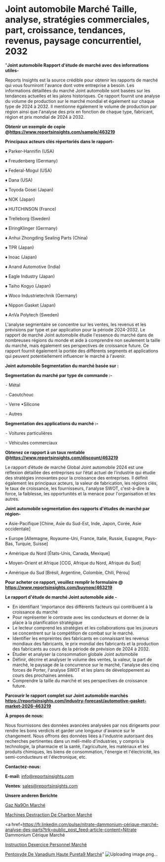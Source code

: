 # Joint automobile Marché Taille, analyse, stratégies commerciales, part, croissance, tendances, revenus, paysage concurrentiel, 2032

"<strong>Joint automobile Rapport d'étude de marché avec des informations utiles-</strong>

Reports Insights est la source crédible pour obtenir les rapports de marché qui vous fourniront l'avance dont votre entreprise a besoin. Les informations détaillées du marché Joint automobile sont basées sur les tendances actuelles et les jalons historiques. Ce rapport fournit une analyse du volume de production sur le marché mondial et également sur chaque type de 2024 à 2032. Il mentionne également le volume de production par région ainsi que l'analyse des prix en fonction de chaque type, fabricant, région et prix mondial de 2024 à 2032.

<strong><b>Obtenir un exemple de copie @</b></strong><a href=https://www.reportsinsights.com/sample/463219><strong><b>https://www.reportsinsights.com/sample/463219</b></strong></a>

<b>Principaux acteurs clés répertoriés dans le rapport-</b>

<b> </b>♦ Parker-Hannifin (USA)

♦ Freudenberg (Germany)

♦ Federal-Mogul (USA)

♦ Dana (USA)

♦ Toyoda Gosei (Japan)

♦ NOK (Japan)

♦ HUTCHINSON (France)

♦ Trelleborg (Sweden)

♦ ElringKlinger (Germany)

♦ Anhui Zhongding Sealing Parts (China)

♦ TPR (Japan)

♦ Inoac (Japan)

♦ Anand Automotive (India)

♦ Eagle Industry (Japan)

♦ Taiho Kogyo (Japan)

♦ Woco Industrietechnik (Germany)

♦ Nippon Gasket (Japan)

♦ AnVa Polytech (Sweden)

L'analyse segmentaire se concentre sur les ventes, les revenus et les prévisions par type et par application pour la période 2024-2032. Le rapport de marché Joint automobile étudie l'essence du marché dans de nombreuses régions du monde et aide à comprendre non seulement la taille du marché, mais également ses perspectives de croissance future. Ce rapport fournit également la portée des différents segments et applications qui peuvent potentiellement influencer le marché à l'avenir.

<strong>Joint automobile Segmentation du marché basée sur :</strong>

<strong>Segmentation du marché par type de commande :-</strong>

⁃ Métal

⁃ Caoutchouc

⁃ Verre
•Silicone

⁃ Autres

<strong>Segmentation des applications du marché :-</strong>

⁃ Voitures particulières

⁃ Véhicules commerciaux

<strong><b>Obtenez ce rapport à un taux rentable @</b></strong><a href=https://www.reportsinsights.com/discount/463219><strong><b>https://www.reportsinsights.com/discount/463219</b></strong></a>

Le rapport d’étude de marché Global Joint automobile 2024 est une réflexion détaillée des entreprises sur l’état actuel de l’industrie qui étudie des stratégies innovantes pour la croissance des entreprises. Il définit également les principaux acteurs, la valeur de fabrication, les régions clés, le taux de croissance, les fournisseurs, l'analyse SWOT, c'est-à-dire la force, la faiblesse, les opportunités et la menace pour l'organisation et les autres.

<strong>Joint automobile segmentation des rapports d'études de marché par région-</strong>

• Asie-Pacifique [Chine, Asie du Sud-Est, Inde, Japon, Corée, Asie occidentale]

• Europe [Allemagne, Royaume-Uni, France, Italie, Russie, Espagne, Pays-Bas, Turquie, Suisse]

• Amérique du Nord [États-Unis, Canada, Mexique]

• Moyen-Orient et Afrique [CCG, Afrique du Nord, Afrique du Sud]

• Amérique du Sud [Brésil, Argentine, Colombie, Chili, Pérou]

<strong>Pour acheter ce rapport, veuillez remplir le formulaire @   <a href=https://www.reportsinsights.com/buynow/463219>https://www.reportsinsights.com/buynow/463219</a></strong>

<strong>Le rapport d'étude de marché Joint automobile aide -</strong>
<ul>
  <li>En identifiant 'importance des différents facteurs qui contribuent à la croissance du marché</li>
  <li>Pour représenter le contraste avec les conducteurs et donner de la place à la planification stratégique</li>
  <li>Le lecteur comprend les stratégies et les collaborations que les joueurs se concentrent sur la compétition de combat sur le marché.</li>
  <li>Identifier les empreintes des fabricants en connaissant les revenus mondiaux des fabricants, le prix mondial des fabricants et la production des fabricants au cours de la période de prévision de 2024 à 2032.</li>
  <li>Étudier et analyser la consommation globale Joint automobile</li>
  <li>Définir, décrire et analyser le volume des ventes, la valeur, la part de marché, le paysage de la concurrence sur le marché, l'analyse des cinq forces de Porter, l'analyse SWOT et les plans de développement au cours des prochaines années.</li>
  <li>Comprendre la taille du marché et ses perspectives de croissance future.</li>
</ul>

<strong>Parcourir le rapport complet sur Joint automobile marchés <a href=https://reportsinsights.com/industry-forecast/automotive-gasket-market-2026-463219>https://reportsinsights.com/industry-forecast/automotive-gasket-market-2026-463219</a></strong>

<strong>À propos de nous:</strong>

Nous fournissons des données avancées analysées par nos dirigeants pour rendre les bons verdicts et garder une longueur d'avance sur le changement. Nous offrons des données liées à l'industrie autorisant des recherches pertinentes dans un méli-mélo d'industries, y compris la technologie, la pharmacie et la santé, l'agriculture, les matériaux et les produits chimiques, les biens de consommation, l'énergie et l'électricité, les semi-conducteurs et l'électronique, etc.

<strong>Contactez-nous:</strong>

<strong>E-mail:</strong> <a href=mailto:info@reportsinsights.com>info@reportsinsights.com</a>

<strong>Ventes</strong>: <a href=mailto:sales@reportsinsights.com>sales@reportsinsights.com</a>

<strong>Unsere anderen Berichte</strong>

<a href=https://www.linkedin.com/pulse/gaz-n%C3%A9on-march%C3%A9-2024-part-croissance-tendances-pg9bc/>Gaz Na9On Marché</a>

<a href=https://www.linkedin.com/pulse/machines-dextraction-de-charbon-marché-couverture-za9jc/>Machines Dextraction De Charbon Marché</a>

<a href=https://fr.linkedin.com/pulse/nitrate-dammonium-cérique-marché-analyse-des-parts?trk=public_post_feed-article-content>Nitrate Dammonium Cérique Marché</a>

<a href=https://www.linkedin.com/pulse/instruction-dexercice-personnel-march%C3%A9-analyse-2ou7c/>Instruction Dexercice Personnel Marché</a>

<a href=https://www.linkedin.com/pulse/pentoxyde-de-vanadium-haute-puret%C3%A9-march%C3%A9-vnm7c/>Pentoxyde De Vanadium Haute Pureta9 Marché</a>"
![Uploading image.png…]()

